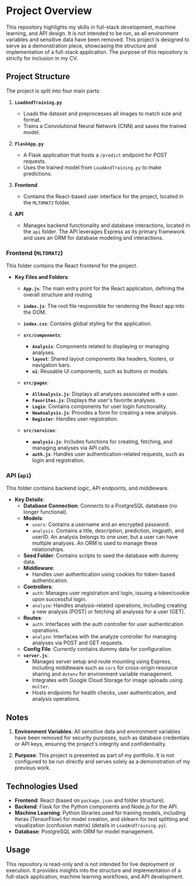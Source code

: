
# Project Overview

This repository highlights my skills in full-stack development, machine learning, and API design. It is not intended to be run, as all environment variables and sensitive data have been removed. This project is designed to serve as a demonstration piece, showcasing the structure and implementation of a full-stack application. The purpose of this repository is strictly for inclusion in my CV.

## Project Structure

The project is split into four main parts:

1. **`LoadAndTraining.py`**

   - Loads the dataset and preprocesses all images to match size and format.
   - Trains a Convolutional Neural Network (CNN) and saves the trained model.

2. **`FlaskApp.py`**

   - A Flask application that hosts a `/predict` endpoint for POST requests.
   - Uses the trained model from `LoadAndTraining.py` to make predictions.

3. **Frontend**

   - Contains the React-based user interface for the project, located in the `MLTOMAT2` folder.

4. **API**

   - Manages backend functionality and database interactions, located in the `api` folder. The API leverages Express as its primary framework and uses an ORM for database modeling and interactions.


### Frontend (`MLTOMAT2`)

This folder contains the React frontend for the project.

- **Key Files and Folders**:
  - **`App.js`**: The main entry point for the React application, defining the overall structure and routing.

  - **`index.js`**: The root file responsible for rendering the React app into the DOM.

  - **`index.css`**: Contains global styling for the application.

  - **`src/components`**:

    - **`Analysis`**: Components related to displaying or managing analyses.
    - **`layout`**: Shared layout components like headers, footers, or navigation bars.
    - **`ui`**: Reusable UI components, such as buttons or modals.

  - **`src/pages`**:

    - **`AllAnalysis.js`**: Displays all analyses associated with a user.
    - **`Favorites.js`**: Displays the user's favorite analyses.
    - **`Login`**: Contains components for user login functionality.
    - **`NewAnalysis.js`**: Provides a form for creating a new analysis.
    - **`Register`**: Handles user registration.

  - **`src/services`**:

    - **`analysis.js`**: Includes functions for creating, fetching, and managing analyses via API calls.
    - **`auth.js`**: Handles user authentication-related requests, such as login and registration.


### API (`api`)

This folder contains backend logic, API endpoints, and middleware.

- **Key Details**:
  - **Database Connection**: Connects to a PostgreSQL database (no longer functional).
  - **Models**:
    - `users`: Contains a username and an encrypted password.
    - `analysis`: Contains a title, description, prediction, imgpath, and userID. An analysis belongs to one user, but a user can have multiple analyses. An ORM is used to manage these relationships.
  - **Seed Folder**: Contains scripts to seed the database with dummy data.
  - **Middleware**:
    - Handles user authentication using cookies for token-based authentication.
  - **Controllers**:
    - `auth`: Manages user registration and login, issuing a token/cookie upon successful login.
    - `analyze`: Handles analysis-related operations, including creating a new analysis (POST) or fetching all analyses for a user (GET).
  - **Routes**:
    - `auth`: Interfaces with the auth controller for user authentication operations.
    - `analyze`: Interfaces with the analyze controller for managing analyses via POST and GET requests.
  - **Config File**: Currently contains dummy data for configuration.
  - **`server.js`**:
    - Manages server setup and route mounting using Express, including middleware such as `cors` for cross-origin resource sharing and `dotenv` for environment variable management.
    - Integrates with Google Cloud Storage for image uploads using `multer`.
    - Hosts endpoints for health checks, user authentication, and analysis operations.


## Notes

1. **Environment Variables**:
   All sensitive data and environment variables have been removed for security purposes, such as database credentials or API keys, ensuring the project's integrity and confidentiality.

2. **Purpose**:
   This project is presented as part of my portfolio. It is not configured to be run directly and serves solely as a demonstration of my previous work.


## Technologies Used

- **Frontend**: React (based on `package.json` and folder structure).
- **Backend**: Flask for the Python components and Node.js for the API.
- **Machine Learning**: Python libraries used for training models, including Keras (TensorFlow) for model creation, and sklearn for test splitting and visualization (confusion matrix) (details in `LoadAndTraining.py`).
- **Database**: PostgreSQL with ORM for model management.


## Usage

This repository is read-only and is not intended for live deployment or execution. It provides insights into the structure and implementation of a full-stack application, machine learning workflows, and API development.
